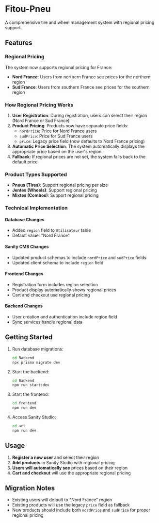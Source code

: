 # Fitou-Pneu

A comprehensive tire and wheel management system with regional pricing support.

## Features

### Regional Pricing
The system now supports regional pricing for France:
- **Nord France**: Users from northern France see prices for the northern region
- **Sud France**: Users from southern France see prices for the southern region

### How Regional Pricing Works

1. **User Registration**: During registration, users can select their region (Nord France or Sud France)
2. **Product Pricing**: Products now have separate price fields:
   - `nordPrice`: Price for Nord France users
   - `sudPrice`: Price for Sud France users
   - `price`: Legacy price field (now defaults to Nord France pricing)
3. **Automatic Price Selection**: The system automatically displays the appropriate price based on the user's region
4. **Fallback**: If regional prices are not set, the system falls back to the default price

### Product Types Supported

- **Pneus (Tires)**: Support regional pricing per size
- **Jentes (Wheels)**: Support regional pricing
- **Mixtes (Combos)**: Support regional pricing

### Technical Implementation

#### Database Changes
- Added `region` field to `Utilisateur` table
- Default value: "Nord France"

#### Sanity CMS Changes
- Updated product schemas to include `nordPrice` and `sudPrice` fields
- Updated client schema to include `region` field

#### Frontend Changes
- Registration form includes region selection
- Product display automatically shows regional prices
- Cart and checkout use regional pricing

#### Backend Changes
- User creation and authentication include region field
- Sync services handle regional data

## Getting Started

1. Run database migrations:
   ```bash
   cd Backend
   npx prisma migrate dev
   ```

2. Start the backend:
   ```bash
   cd Backend
   npm run start:dev
   ```

3. Start the frontend:
   ```bash
   cd frontend
   npm run dev
   ```

4. Access Sanity Studio:
   ```bash
   cd art
   npm run dev
   ```

## Usage

1. **Register a new user** and select their region
2. **Add products** in Sanity Studio with regional pricing
3. **Users will automatically see** prices based on their region
4. **Cart and checkout** will use the appropriate regional pricing

## Migration Notes

- Existing users will default to "Nord France" region
- Existing products will use the legacy `price` field as fallback
- New products should include both `nordPrice` and `sudPrice` for proper regional pricing